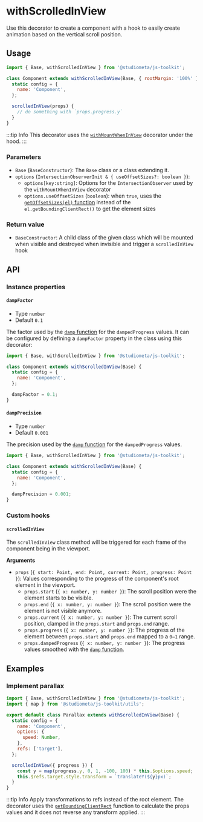 # withScrolledInView

Use this decorator to create a component with a hook to easily create animation based on the vertical scroll position.

## Usage

```js {1,3,8-10}
import { Base, withScrolledInView } from '@studiometa/js-toolkit';

class Component extends withScrolledInView(Base, { rootMargin: '100%' }) {
  static config = {
    name: 'Component',
  };

  scrolledInView(props) {
    // do something with `props.progress.y`
  }
}
```

:::tip Info
This decorator uses the [`withMountWhenInView`](./withMountWhenInView.html) decorator under the hood.
:::

### Parameters

- `Base` (`BaseConstructor`): The `Base` class or a class extending it.
- `options` (`IntersectionObserverInit & { useOffsetSizes?: boolean }`):
  - `options[key:string]`: Options for the `IntersectionObserver` used by the `withMountWhenInView` decorator
  - `options.useOffsetSizes` (`boolean`): when `true`, uses the [`getOffsetSizes(el)` function](/utils/css/getOffsetSizes.html) instead of the `el.getBoundingClientRect()` to get the element sizes

### Return value

- `BaseConstructor`: A child class of the given class which will be mounted when visible and destroyed when invisible and trigger a `scrolledInView` hook

## API

### Instance properties

#### `dampFactor`

- Type `number`
- Default `0.1`

The factor used by the [`damp` function](/utils/math/damp.md) for the `dampedProgress` values. It can be configured by defining a `dampFactor` property in the class using this decorator:

```js {8}
import { Base, withScrolledInView } from '@studiometa/js-toolkit';

class Component extends withScrolledInView(Base) {
  static config = {
    name: 'Component',
  };

  dampFactor = 0.1;
}
```

#### `dampPrecision`

- Type `number`
- Default `0.001`

The precision used by the [`damp` function](/utils/math/damp.md) for the `dampedProgress` values.

```js {8}
import { Base, withScrolledInView } from '@studiometa/js-toolkit';

class Component extends withScrolledInView(Base) {
  static config = {
    name: 'Component',
  };

  dampPrecision = 0.001;
}
```

### Custom hooks

#### `scrolledInView`

The `scrolledInView` class method will be triggered for each frame of the component being in the viewport.

**Arguments**

- `props` (`{ start: Point, end: Point, current: Point, progress: Point }`): Values corresponding to the progress of the component's root element in the viewport.
  - `props.start` (`{ x: number, y: number }`): The scroll position were the element starts to be visible.
  - `props.end` (`{ x: number, y: number }`): The scroll position were the element is not visible anymore.
  - `props.current` (`{ x: number, y: number }`): The current scroll position, clamped in the `props.start` and `props.end` range.
  - `props.progress` (`{ x: number, y: number }`): The progress of the element between `props.start` and `props.end` mapped to a `0–1` range.
  - `props.dampedProgress` (`{ x: number, y: number }`): The progress values smoothed with the [`damp` function](/utils/math/damp.md).

## Examples

### Implement parallax

```js {13-16}
import { Base, withScrolledInView } from '@studiometa/js-toolkit';
import { map } from '@studiometa/js-toolkit/utils';

export default class Parallax extends withScrolledInView(Base) {
  static config = {
    name: 'Component',
    options: {
      speed: Number,
    },
    refs: ['target'],
  };

  scrolledInView({ progress }) {
    const y = map(progress.y, 0, 1, -100, 100) * this.$options.speed;
    this.$refs.target.style.transform = `translateY(${y}px)`;
  }
}
```

:::tip Info
Apply transformations to refs instead of the root element. The decorator uses the [`getBoundingClientRect`](https://developer.mozilla.org/en-US/docs/Web/API/Element/getBoundingClientRect) function to calculate the props values and it does not reverse any transform applied.
:::
